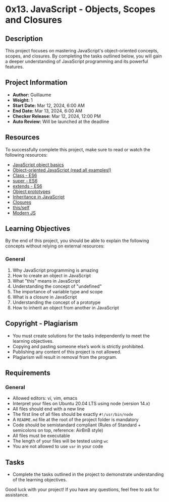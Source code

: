 # 0x13. JavaScript - Objects, Scopes and Closures

## Description
This project focuses on mastering JavaScript's object-oriented concepts, scopes, and closures. By completing the tasks outlined below, you will gain a deeper understanding of JavaScript programming and its powerful features.

## Project Information
- **Author:** Guillaume
- **Weight:** 1
- **Start Date:** Mar 12, 2024, 6:00 AM
- **End Date:** Mar 13, 2024, 6:00 AM
- **Checker Release:** Mar 12, 2024, 12:00 PM
- **Auto Review:** Will be launched at the deadline

## Resources
To successfully complete this project, make sure to read or watch the following resources:

- [JavaScript object basics](#)
- [Object-oriented JavaScript (read all examples!)](#)
- [Class - ES6](#)
- [super - ES6](#)
- [extends - ES6](#)
- [Object prototypes](#)
- [Inheritance in JavaScript](#)
- [Closures](#)
- [this/self](#)
- [Modern JS](#)

## Learning Objectives
By the end of this project, you should be able to explain the following concepts without relying on external resources:

### General
1. Why JavaScript programming is amazing
2. How to create an object in JavaScript
3. What "this" means in JavaScript
4. Understanding the concept of "undefined"
5. The importance of variable type and scope
6. What is a closure in JavaScript
7. Understanding the concept of a prototype
8. How to inherit an object from another in JavaScript

## Copyright - Plagiarism
- You must create solutions for the tasks independently to meet the learning objectives.
- Copying and pasting someone else’s work is strictly prohibited.
- Publishing any content of this project is not allowed.
- Plagiarism will result in removal from the program.

## Requirements
### General
- Allowed editors: vi, vim, emacs
- Interpret your files on Ubuntu 20.04 LTS using node (version 14.x)
- All files should end with a new line
- The first line of all files should be exactly `#!/usr/bin/node`
- A `README.md` file at the root of the project folder is mandatory
- Code should be semistandard compliant (Rules of Standard + semicolons on top, reference: AirBnB style)
- All files must be executable
- The length of your files will be tested using `wc`
- You are not allowed to use `var` in your code

## Tasks
- Complete the tasks outlined in the project to demonstrate understanding of the learning objectives.

Good luck with your project! If you have any questions, feel free to ask for assistance.
